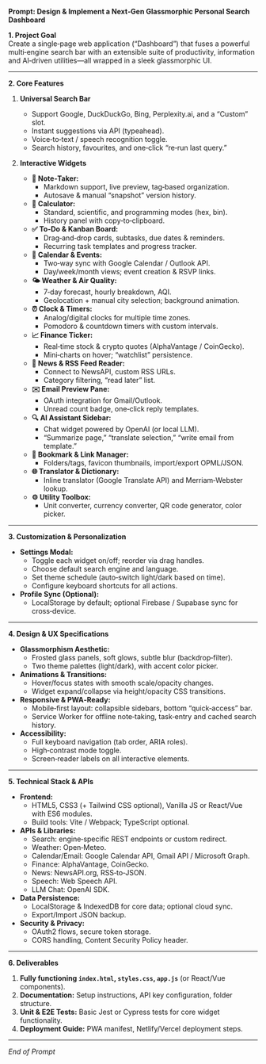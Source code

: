 **Prompt: Design & Implement a Next‑Gen Glassmorphic Personal Search Dashboard**

**1. Project Goal**  
Create a single‑page web application (“Dashboard”) that fuses a powerful multi‑engine search bar with an extensible suite of productivity, information and AI‑driven utilities—all wrapped in a sleek glassmorphic UI.

---

**2. Core Features**  
1. **Universal Search Bar**  
   - Support Google, DuckDuckGo, Bing, Perplexity.ai, and a “Custom” slot.  
   - Instant suggestions via API (typeahead).  
   - Voice‑to‑text / speech recognition toggle.  
   - Search history, favourites, and one‑click “re‑run last query.”  

2. **Interactive Widgets**  
   - **📝 Note‑Taker:**  
     - Markdown support, live preview, tag‑based organization.  
     - Autosave & manual “snapshot” version history.  
   - **🔢 Calculator:**  
     - Standard, scientific, and programming modes (hex, bin).  
     - History panel with copy‑to‑clipboard.  
   - **✅ To‑Do & Kanban Board:**  
     - Drag‑and‑drop cards, subtasks, due dates & reminders.  
     - Recurring task templates and progress tracker.  
   - **📅 Calendar & Events:**  
     - Two‑way sync with Google Calendar / Outlook API.  
     - Day/week/month views; event creation & RSVP links.  
   - **🌤 Weather & Air Quality:**  
     - 7‑day forecast, hourly breakdown, AQI.  
     - Geolocation + manual city selection; background animation.  
   - **⏰ Clock & Timers:**  
     - Analog/digital clocks for multiple time zones.  
     - Pomodoro & countdown timers with custom intervals.  
   - **📈 Finance Ticker:**  
     - Real‑time stock & crypto quotes (AlphaVantage / CoinGecko).  
     - Mini‑charts on hover; “watchlist” persistence.  
   - **📰 News & RSS Feed Reader:**  
     - Connect to NewsAPI, custom RSS URLs.  
     - Category filtering, “read later” list.  
   - **✉️ Email Preview Pane:**  
     - OAuth integration for Gmail/Outlook.  
     - Unread count badge, one‑click reply templates.  
   - **🔍 AI Assistant Sidebar:**  
     - Chat widget powered by OpenAI (or local LLM).  
     - “Summarize page,” “translate selection,” “write email from template.”  
   - **🔗 Bookmark & Link Manager:**  
     - Folders/tags, favicon thumbnails, import/export OPML/JSON.  
   - **🌐 Translator & Dictionary:**  
     - Inline translator (Google Translate API) and Merriam‑Webster lookup.  
   - **⚙️ Utility Toolbox:**  
     - Unit converter, currency converter, QR code generator, color picker.  

---

**3. Customization & Personalization**  
- **Settings Modal:**  
  - Toggle each widget on/off; reorder via drag handles.  
  - Choose default search engine and language.  
  - Set theme schedule (auto‑switch light/dark based on time).  
  - Configure keyboard shortcuts for all actions.  
- **Profile Sync (Optional):**  
  - LocalStorage by default; optional Firebase / Supabase sync for cross‑device.  

---

**4. Design & UX Specifications**  
- **Glassmorphism Aesthetic:**  
  - Frosted glass panels, soft glows, subtle blur (backdrop‑filter).  
  - Two theme palettes (light/dark), with accent color picker.  
- **Animations & Transitions:**  
  - Hover/focus states with smooth scale/opacity changes.  
  - Widget expand/collapse via height/opacity CSS transitions.  
- **Responsive & PWA‑Ready:**  
  - Mobile‑first layout: collapsible sidebars, bottom “quick‑access” bar.  
  - Service Worker for offline note‑taking, task‑entry and cached search history.  
- **Accessibility:**  
  - Full keyboard navigation (tab order, ARIA roles).  
  - High‑contrast mode toggle.  
  - Screen‑reader labels on all interactive elements.  

---

**5. Technical Stack & APIs**  
- **Frontend:**  
  - HTML5, CSS3 (+ Tailwind CSS optional), Vanilla JS or React/Vue with ES6 modules.  
  - Build tools: Vite / Webpack; TypeScript optional.  
- **APIs & Libraries:**  
  - Search: engine‑specific REST endpoints or custom redirect.  
  - Weather: Open‑Meteo.  
  - Calendar/Email: Google Calendar API, Gmail API / Microsoft Graph.  
  - Finance: AlphaVantage, CoinGecko.  
  - News: NewsAPI.org, RSS‑to‑JSON.  
  - Speech: Web Speech API.  
  - LLM Chat: OpenAI SDK.  
- **Data Persistence:**  
  - LocalStorage & IndexedDB for core data; optional cloud sync.  
  - Export/Import JSON backup.  
- **Security & Privacy:**  
  - OAuth2 flows, secure token storage.  
  - CORS handling, Content Security Policy header.  

---

**6. Deliverables**  
1. **Fully functioning `index.html`, `styles.css`, `app.js`** (or React/Vue components).  
2. **Documentation:** Setup instructions, API key configuration, folder structure.  
3. **Unit & E2E Tests:** Basic Jest or Cypress tests for core widget functionality.  
4. **Deployment Guide:** PWA manifest, Netlify/Vercel deployment steps.  

---

*End of Prompt*
